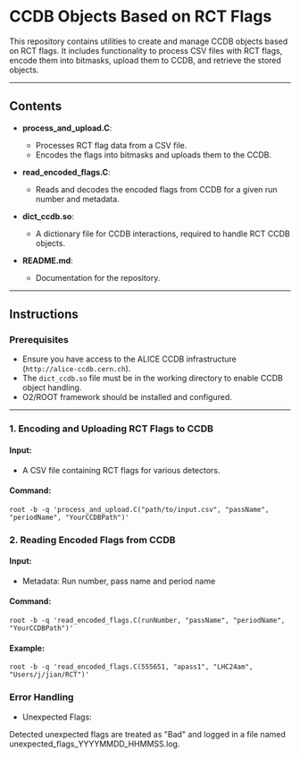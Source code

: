 # CCDB Objects Based on RCT Flags

This repository contains utilities to create and manage CCDB objects based on RCT flags. It includes functionality to process CSV files with RCT flags, encode them into bitmasks, upload them to CCDB, and retrieve the stored objects.

---

## Contents

- **process_and_upload.C**: 
  - Processes RCT flag data from a CSV file.
  - Encodes the flags into bitmasks and uploads them to the CCDB.

- **read_encoded_flags.C**: 
  - Reads and decodes the encoded flags from CCDB for a given run number and metadata.

- **dict_ccdb.so**: 
  - A dictionary file for CCDB interactions, required to handle RCT CCDB objects.

- **README.md**: 
  - Documentation for the repository.

---

## Instructions

### Prerequisites

- Ensure you have access to the ALICE CCDB infrastructure (`http://alice-ccdb.cern.ch`).
- The `dict_ccdb.so` file must be in the working directory to enable CCDB object handling.
- O2/ROOT framework should be installed and configured.

---

### 1. Encoding and Uploading RCT Flags to CCDB

#### Input:
- A CSV file containing RCT flags for various detectors.

#### Command:
```
root -b -q 'process_and_upload.C("path/to/input.csv", "passName", "periodName", "YourCCDBPath")'
```
### 2. Reading Encoded Flags from CCDB

#### Input:
- Metadata: Run number, pass name and period name
#### Command: 
``` 
root -b -q 'read_encoded_flags.C(runNumber, "passName", "periodName", "YourCCDBPath")'
```
#### Example: 
``` 
root -b -q 'read_encoded_flags.C(555651, "apass1", "LHC24am", "Users/j/jian/RCT")'
```
### Error Handling
- Unexpected Flags:

Detected unexpected flags are treated as "Bad" and logged in a file named unexpected_flags_YYYYMMDD_HHMMSS.log.

